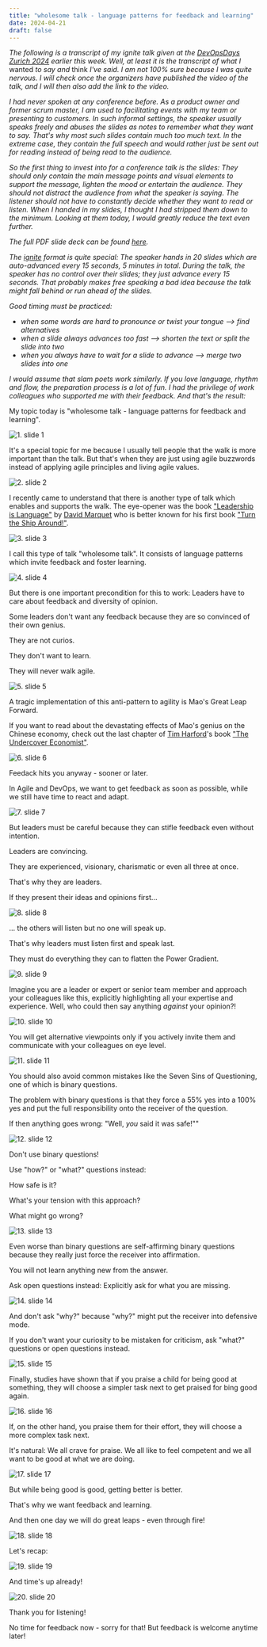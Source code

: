 ```yaml
---
title: "wholesome talk - language patterns for feedback and learning"
date: 2024-04-21
draft: false
---
```


_The following is a transcript of my ignite talk given at the [DevOpsDays Zurich 2024](https://www.devopsdays.ch/) earlier this week. Well, at least it is the transcript of what I_ wanted _to say and_ think _I've said. I am not 100% sure because I was quite nervous. I will check once the organizers have published the video of the talk, and I will then also add the link to the video._

_I had never spoken at any conference before. As a product owner and former scrum master, I am used to facilitating events with my team or presenting to customers. In such informal settings, the speaker usually speaks freely and abuses the slides as notes to remember what they want to say. That's why most such slides contain much too much text. In the extreme case, they contain the full speech and would rather just be sent out for reading instead of being read to the audience._

_So the first thing to invest into for a conference talk is the slides: They should only contain the main message points and visual elements to support the message, lighten the mood or entertain the audience. They should not distract the audience from what the speaker is saying. The listener should not have to constantly decide whether they want to read or listen. When I handed in my slides, I thought I had stripped them down to the minimum. Looking at them today, I would greatly reduce the text even further._

_The full PDF slide deck can be found [here](/files/blog/wholesome-talk/dodzurich2024_ignite_peterhaefliger_wholesometalk.pdf)._

_The [ignite](https://en.wikipedia.org/wiki/Ignite_(event)) format is quite special: The speaker hands in 20 slides which are auto-advanced every 15 seconds, 5 minutes in total. During the talk, the speaker has no control over their slides; they just advance every 15 seconds. That probably makes free speaking a bad idea because the talk might fall behind or run ahead of the slides._

_Good timing must be practiced:_
* _when some words are hard to pronounce or twist your tongue --> find alternatives_
* _when a slide always advances too fast --> shorten the text or split the slide into two_
* _when you always have to wait for a slide to advance --> merge two slides into one_

_I would assume that slam poets work similarly. If you love language, rhythm and flow, the preparation process is a lot of fun. I had the privilege of work colleagues who supported me with their feedback. And that's the result:_

My topic today is "wholesome talk - language patterns for feedback and learning".

![1. slide 1](/images/blog/wholesome-talk/dodzurich2024_ignite_peterhaefliger_wholesometalk_pg01.png)

It's a special topic for me because I usually tell people that the walk is more important than the talk. But that's when they are just using agile buzzwords instead of applying agile principles and living agile values.

![2. slide 2](/images/blog/wholesome-talk/dodzurich2024_ignite_peterhaefliger_wholesometalk_pg02.png)

I recently came to understand that there is another type of talk which enables and supports the walk. The eye-opener was the book ["Leadership is Language"](https://davidmarquet.com/leadership-is-language-book/) by [David Marquet](https://davidmarquet.com/) who is better known for his first book ["Turn the Ship Around!"](https://davidmarquet.com/turn-the-ship-around-book/).

![3. slide 3](/images/blog/wholesome-talk/dodzurich2024_ignite_peterhaefliger_wholesometalk_pg03.png)

I call this type of talk "wholesome talk". It consists of language patterns which invite feedback and foster learning.

![4. slide 4](/images/blog/wholesome-talk/dodzurich2024_ignite_peterhaefliger_wholesometalk_pg04.png)

But there is one important precondition for this to work: Leaders have to care about feedback and diversity of opinion. 

Some leaders don't want any feedback because they are so convinced of their own genius.

They are not curios.

They don't want to learn.

They will never walk agile.

![5. slide 5](/images/blog/wholesome-talk/dodzurich2024_ignite_peterhaefliger_wholesometalk_pg05.png)

A tragic implementation of this anti-pattern to agility is Mao's Great Leap Forward.

If you want to read about the devastating effects of Mao's genius on the Chinese economy, check out the last chapter of [Tim Harford](https://timharford.com/)'s book ["The Undercover Economist"](https://timharford.com/books/undercovereconomist/).

![6. slide 6](/images/blog/wholesome-talk/dodzurich2024_ignite_peterhaefliger_wholesometalk_pg06.png)

Feedack hits you anyway - sooner or later.

In Agile and DevOps, we want to get feedback as soon as possible, while we still have time to react and adapt.

![7. slide 7](/images/blog/wholesome-talk/dodzurich2024_ignite_peterhaefliger_wholesometalk_pg07.png)

But leaders must be careful because they can stifle feedback even without intention.

Leaders are convincing.

They are experienced, visionary, charismatic or even all three at once.

That's why they are leaders.

If they present their ideas and opinions first...

![8. slide 8](/images/blog/wholesome-talk/dodzurich2024_ignite_peterhaefliger_wholesometalk_pg08.png)

... the others will listen but no one will speak up.

That's why leaders must listen first and speak last.

They must do everything they can to flatten the Power Gradient.

![9. slide 9](/images/blog/wholesome-talk/dodzurich2024_ignite_peterhaefliger_wholesometalk_pg09.png)

Imagine you are a leader or expert or senior team member and approach your colleagues like this, explicitly highlighting all your expertise and experience. Well, who could then say anything _against_ your opinion?!

![10. slide 10](/images/blog/wholesome-talk/dodzurich2024_ignite_peterhaefliger_wholesometalk_pg10.png)

You will get alternative viewpoints only if you actively invite them and communicate with your colleagues on eye level.

![11. slide 11](/images/blog/wholesome-talk/dodzurich2024_ignite_peterhaefliger_wholesometalk_pg11.png)

You should also avoid common mistakes like the Seven Sins of Questioning, one of which is binary questions.

The problem with binary questions is that they force a 55% yes into a 100% yes and put the full responsibility onto the receiver of the question.

If then anything goes wrong: "Well, _you_ said it was safe!""

![12. slide 12](/images/blog/wholesome-talk/dodzurich2024_ignite_peterhaefliger_wholesometalk_pg12.png)

Don't use binary questions! 

Use "how?" or "what?" questions instead: 

How safe is it? 

What's your tension with this approach? 

What might go wrong?

![13. slide 13](/images/blog/wholesome-talk/dodzurich2024_ignite_peterhaefliger_wholesometalk_pg13.png)

Even worse than binary questions are self-affirming binary questions because they really just force the receiver into affirmation.

You will not learn anything new from the answer.

Ask open questions instead: Explicitly ask for what you are missing.

![14. slide 14](/images/blog/wholesome-talk/dodzurich2024_ignite_peterhaefliger_wholesometalk_pg14.png)

And don't ask "why?" because "why?" might put the receiver into defensive mode.

If you don't want your curiosity to be mistaken for criticism, ask "what?" questions or open questions instead.

![15. slide 15](/images/blog/wholesome-talk/dodzurich2024_ignite_peterhaefliger_wholesometalk_pg15.png)

Finally, studies have shown that if you praise a child for being good at something, they will choose a simpler task next to get praised for bing good again.

![16. slide 16](/images/blog/wholesome-talk/dodzurich2024_ignite_peterhaefliger_wholesometalk_pg16.png)

If, on the other hand, you praise them for their effort, they will choose a more complex task next.

It's natural: We all crave for praise. We all like to feel competent and we all want to be good at what we are doing.

![17. slide 17](/images/blog/wholesome-talk/dodzurich2024_ignite_peterhaefliger_wholesometalk_pg17.png)

But while being good is good, getting better is better.

That's why we want feedback and learning.

And then one day we will do great leaps - even through fire!

![18. slide 18](/images/blog/wholesome-talk/dodzurich2024_ignite_peterhaefliger_wholesometalk_pg18.png)

Let's recap:

![19. slide 19](/images/blog/wholesome-talk/dodzurich2024_ignite_peterhaefliger_wholesometalk_pg19.png)

And time's up already!

![20. slide 20](/images/blog/wholesome-talk/dodzurich2024_ignite_peterhaefliger_wholesometalk_pg20.png)

Thank you for listening! 

No time for feedback now - sorry for that! But feedback is welcome anytime later!